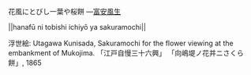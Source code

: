 花風にとびし一葉や桜餅
—[富安風生](https://ja.wikipedia.org/wiki/富安風生)

||hanafū ni tobishi ichiyō ya sakuramochi||

浮世絵: Utagawa Kunisada, Sakuramochi for the flower viewing at the embankment of Mukojima. 「江戸自慢三十六興」 「向嶋堤ノ花并ニさくら餅」, 1865